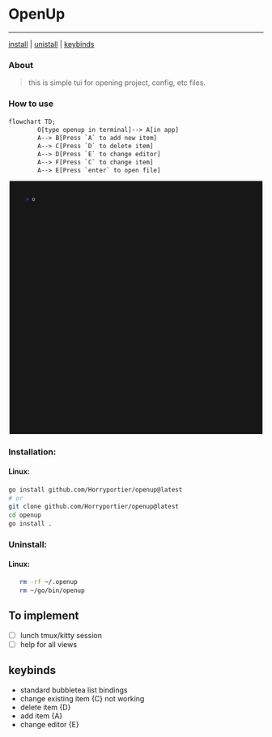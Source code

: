 # OpenUp
___
[install](#installation) | [unistall](#uninstall) | [keybinds](#keybinds)

### About
> this is simple tui for opening project, config, etc files.

### How to use

```mermaid
flowchart TD;
        O[type openup in terminal]--> A[in app]
        A--> B[Press `A` to add new item]
        A--> C[Press `D` to delete item]
        A--> D[Press `E` to change editor]
        A--> F[Press `C` to change item]
        A--> E[Press `enter` to open file]
```
<p align="center">
<img src="https://raw.githubusercontent.com/Horryportier/openup/main/v1/openupvid.gif" width=500 />
</p>

### Installation:

#### Linux:

```bash
go install github.com/Horryportier/openup@latest
# or
git clone github.com/Horryportier/openup@latest 
cd openup
go install .
```
### Uninstall:

#### Linux:

```bash
   rm -rf ~/.openup
   rm ~/go/bin/openup
```


## To implement
- [ ] lunch tmux/kitty session
- [ ] help for all views

## keybinds

- standard bubbletea list bindings
- change existing item {C} not working 
- delete item {D}
- add item {A}
- change editor {E}

